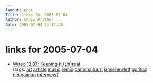 ```yaml
---
layout: post
Title: links for 2005-07-04  
Author: Chris Prather
Date: 2005-07-04 11:17:28
---
```


# links for 2005-07-04
<ul class="delicious">
	<li>
		<div class="delicious-link"><a href="http://www.wired.com/wired/archive/13.07/gorillaz.html">Wired 13.07: Keeping It (Un)real</a></div>
		<div class="delicious-tags">(tags: <a href="http://del.icio.us/perigrin/art">art</a> <a href="http://del.icio.us/perigrin/article">article</a> <a href="http://del.icio.us/perigrin/music">music</a> <a href="http://del.icio.us/perigrin/remix">remix</a> <a href="http://del.icio.us/perigrin/damonalbarn">damonalbarn</a> <a href="http://del.icio.us/perigrin/jamiehewlett">jamiehewlett</a> <a href="http://del.icio.us/perigrin/gorillaz">gorillaz</a> <a href="http://del.icio.us/perigrin/neilgaiman">neilgaiman</a> <a href="http://del.icio.us/perigrin/interview">interview</a>)</div>
	</li>
</ul>

